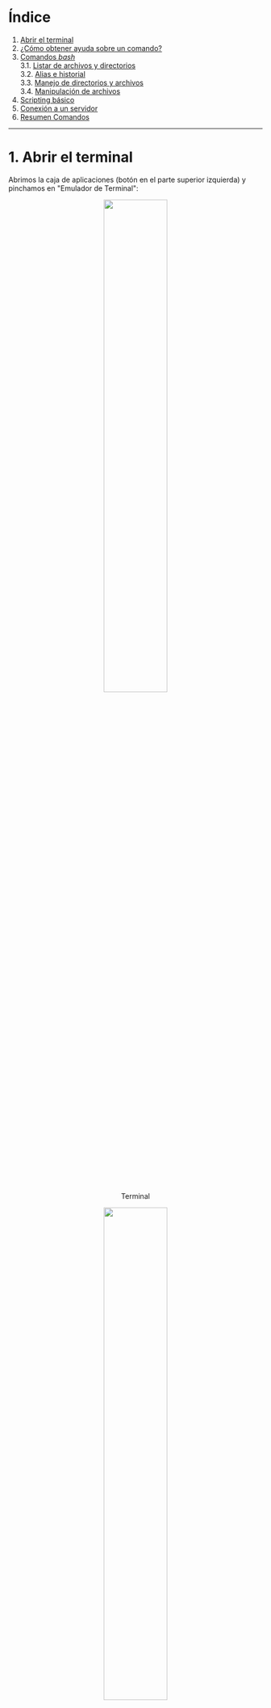 # Índice <a name="indice"></a>

1. [Abrir el terminal](#terminal)
2. [¿Cómo obtener ayuda sobre un comando?](#ayuda)  
3. [Comandos _bash_](#comandos)  
	3.1. [Listar de archivos y directorios](#archivos)  
	3.2. [Alias e historial](#alias)  
	3.3. [Manejo de directorios y archivos](#directorios)  
	3.4. [Manipulación de archivos](#ficheros)  
4. [Scripting básico](#scripts)
5. [Conexión a un servidor](#server)
6. [Resumen Comandos](#resumen)

<!--
wget / curl
scp
ftp/sftp
-->

***

# 1. Abrir el terminal <a name="terminal"></a> 

Abrimos la caja de aplicaciones (botón en el parte superior izquierda) y pinchamos en "Emulador de Terminal":  
<p align="center" width="100%">
	<img width="50%" src="./images/desktop.png">
</p>

<p align="center">Terminal</p>
<p align="center" width="100%">
	<img width="50%" src="./images/terminal.png">
</p>

# 2. ¿Cómo obtener ayuda sobre un comando?  <a name="ayuda"></a>  

> Ir al [Índice](#indice)

Para obtener ayuda sobre el uso de cualquier comando de _bash_ (_shell_ más habitual en GNU/Linux) podemos recurrir al [manual oficial de _bash_](https://www.gnu.org/software/bash/manual/bash.html), pero también podemos obtener ayuda directamente en el terminal usando el siguiente comando:  

```bash
# Quiero saber qué opciones tiene el comando "ls"
man ls
```

<p align="center" width="100%">
	<img width="50%" src="./images/man_ls.png">
</p>


También podemos probar lo siguiente:
```bash
ls --help
```

> [!NOTE]  
> Algunos comandos en lugar de _--help_ usan sólo _-h_.  

Si usamos el segundo comando nos muestra en el terminal (salida estándar o _stdout_) todo el texto de la ayuda completo y tendremos que ir subiendo para buscar la información que buscamos. Sin embargo, con _mam ls_ la ayuda se muestra poco a poco de modo que pulsado las flechas del teclado (o también la barra espaciadora) podremos ir avanzando en el texto de la ayuda. Para salir debemos pulsar "q" o _ctrl+c_ (cancelar un proceso). 

Otra opción sería usar el comando _whatis_ que nos devuelve una muy breve reseña de en qué consiste el comando:

```bash
whatis ls
# Salida: ls (1) - list directory contents
```

Una herramienta muy útil online es [explainshell.com](https://explainshell.com/) donde podemos poner el comando completo que no entendemos (con sus parámetros/opciones) y nos explicada cada parte de éste de una manera bastante visual:  

<p align="center" width="100%">
	<img width="100%" src="./images/explainshell.png">
</p>

Finalmente, todo buen "Bioinformático" copia y pega el comando (o el mensaje de error de algún comando) en _google_ para encontrar la solución navegando por las distintas páginas. Pero más recientemente, las herramientas de inteligencia artificial (ChatGPT, Gemini, Copilot, etc.) nos permiten obtener la misma ayuda sin necesidad de navegar por varias páginas hasta encontrar la solución (pero hay que tener unos conocimientos mínimos para entender si lo que nos está diciendo es correcto o no).  

<p align="center" width="100%">
	<img width="75%" src="./images/gemini.png">
</p>

# 3. Comandos _bash_ <a name="comandos"><a/>  

[Índice](#indice)

La mayoría de las distribuciones de GNU/Linux utilizan _bash_ como _shell_ pero existen muchas otras como _tsch_, _zsh_, _sh_, _ksh_, etc. En Mac, desde que utilizan sus propios procesadores (M1, M2, etc.) utilizan por defecto _zsh_, que se puede cambiar por _bash_, aunque la mayoría de los comandos son iguales en todas las _shell_. 


## 3.1. Listar de archivos y carpetas <a name="archivos"><a/>  

> Ir al [Índice](#indice)

### _ls_ (_list_)

Este comando permite ver/listar los archivos/ficheros y las carpetas/directorios que hay en la ubicación actual:  

```bash
ls
```
<p align="center" width="100%">
	<img width="75%" src="./images/ls.png">
</p>

En la mayoría de las _shells_ actualmente los archivos y directorias se colorean de manera diferente (también los enlaces simbólicos o accessos directos, ver más abajo para saber qué son).  

Pero si no es así y queremos ver los archivos y carpetas coloreados diferencialmente debemos usar la siguiente opción:  

```bash
ls --color=auto

# En Mac sería: ls -G
```

Si queremos obtener más información de los archivos y directorios podemos utilizar la opción _-l_ que además nos proporciona un formato tipo tabla más fácil de visualizar:  

```bash
ls -l
```
<p align="center" width="100%">
	<img width="75%" src="./images/ls2.png">
</p>


El espacio que ocupan los archivos por defecto se nos indica en bytes, pero si queremos que se indique de una manera más comprensible podemos añadir la opción _-h_:

```bash
ls -l -h 

# También podemos juntar las opciones

ls -lh
```
<p align="center" width="100%">
	<img width="75%" src="./images/ls3.png">
</p>

Si queremos ordenar los archivos por su fecha de modificación (más reciente a más antiguo) podemos utilizar la opción _-t_:

```bash
ls -lht
```

<p align="center" width="100%">
	<img width="75%" src="./images/ls4.png">
</p>

Si queremos que el orden sea el inverso (más antiguo a más reciente) añadimos la opción _-r_:

```bash
ls -lhtr
```

<p align="center" width="100%">
	<img width="75%" src="./images/ls5.png">
</p>

Lo que nos muestra el comando _ls_ con las opciones que hemos visto hasta ahora son solo los archivos y directorios visibles, sin embargo, hay muchos otros archivos o directorios ocultos, cuyo nombre empieza por "." que generalmente no vemos, y que conviene no tocar si no tenemos mucha experiencia con GNU/Linux. Para ver los archivos y directorios ocultos usaremos la opción _-a_:

```bash
ls -lha
```

<p align="center" width="100%">
	<img width="75%" src="./images/ls6.png">
</p>

<a name="dir_especiales"><a/>
Aquí quiero que veamos dos directorios especiales que existen dentro de todos los directorios:

- Directorio ".": hace referencia al propio directorio en el que nos encontramos.  
- Directorio "..": hace referencia al directorio superior (_parent_) que nos permitirá cambiar a este.  

La utilidad de estos dos directorios especiales los veremos en el siguiente apartado.  

Otro archivo oculto interesante es _.profile_ o _.bashrc_ donde, cuando tiene más experiencia, puedes incluir instrucciones que se ejecutarán al arrastar el terminal.  

> Si queremos crear un fichero oculto por la razón que sea, simplemente tenemos que cambiarle el nombre para que empiece por ".".  

## 3.2 Alias e historial <a name="alias"><a/>  

> Ir al [Índice](#indice)

En el caso del comando _ls_, que es un comando muy utilizado, si queremos usar varias de las opciones que hemos visto, puede ser un poco tedioso escribirlo todas las veces (_ls -lh --color=auto_). Afortunadamente, en casi todos los sistemas basado en Linux tenemos la opción de pulsar la flecha hacia arriba para ver los comandos que hemos escrito anteriormente (con posibilidad de editarlos si había algún error). Esto es lo que se conoce como historial, que también podemos verlo escribiendo _history_. 

```bash
history
```

<p align="center" width="100%">
	<img width="50%" src="./images/history.png">
</p>

Podemos copiar comandos del historial para volver a usarlos. 

> [!IMPORTANT]
> Para copiar y pegar en el terminal no se usa _**ctrl+c**_ y _**ctrl+v**_ (principalmente porque _**ctrl+c**_ está reservado para cancelar algún comando en ejecución). Podemos usar el botón derecho del ratón y darle a copiar/pegar en el menú que aparece o podemos usar _**ctrl+shift+c**_ para copiar y _**ctrl+shift+v**_ para pegar (si lo que copiamos y pegamos tienes varias líneas aparecerá una ventana que nos preguntará si estamos seguros).  

Además del historial, podemos crear un _alias_ (es como una especie de acceso directo o atajo). Tendremos que decidir un nombre para nuestro comando abreviado (por ejemplo, yo voy a usar la letra "l":

```bash
alias l='ls -lh --color=auto'
```

> [!IMPORTANT]
> Hay que tener cuidado al elegir el nombre de los alias para evitar usar algún termino que ya exista para otro comando.  

De este modo cada vez que yo ejecute _l_ en realidad estaré ejecutando _ls -lh --color=auto_. Sin embargo, cuando cerremos el terminal y lo volvamos a abrir el alias habrá desaparecido. Para hacerlo permanente habrá que meter esta instrucción en el fichero _.bashrc_ (en otras _shells_ este fichero puede llamarse de manera diferente: _.tcshrc_, _.zhrc_, etc.). Estos ficheros se denominan _ficheros de iniciación_ y contienen instrucciones esenciales para el funcinamiento de la _shell_ como la localización de los comandos, librerías y binarios que estamos ejecutando. Estos ficheros son leidos cuando iniciamos una sesión en el terminal.  

Para añadir una insctrucción en _.bashrc_ vamos a utilizar un editor de texto que viene integrado en el terminal: _nano_.  

```bash
nano .bashrc
```
<p align="center" width="100%">
	<img width="75%" src="./images/nano1.png">
</p>

Este fichero contiene muchas instrucciones que no vamos a tocar. Simplemente iremos al final del fichero, usando las fechas del teclado, y añadiremos al final el alias que queremos usar:  

<p align="center" width="100%">
	<img width="75%" src="./images/nano2.png">
</p>

Para salir/guardar los cambios pulsamos _**ctrl+x**_, nos preguntará si queremos guardar los cambios, pulsaremos "y" y luego nos pedirá confirmar el nombre del fichero pulsando "enter".  

Entonces habremos salido del editor, pero aún no se habrán actualizado los cambios que hemos introducido en el fichero. Para actualizarlo podemos hacer un _source .bashrc_, que básicamente lee el fichero y ejecuta los comando que hay en él o bien cerramos el terminal y lo volvemos a abrir, ya que estos ficheros se leen/ejecutan al arrascar el terminal. Ahora ya tenemos el alias disponible y no tendremos que volver a escribir todo el comando de nuevo. Obviamente podemos tener todos los alias que queramos, por ejemplo, otro alias interesante sería _alias ll='ls -lhtra --color=auto'_ que nos permite ver todos los ficheros, incluidos los ocultos ordenados por fecha de manera inversa. Esto es útil para ver los ficheros/directorios nuevos que se hayan creado como parte de un programa/comando que estemos ejecutando.  

## 3.3. Manejo de directorios y archivos <a name="directorios"><a/>  

> Ir al [Índice](#indice)

Antes de empezar a aprender los comandos necesarios para movernos y manejar directorios es necesario que conozcamos la estructura de directorios de Linux. 

Los sistemas GNU/Linux tienen un patrón bastante estricto y específico al respecto de la organización jerárquica de los directorios, definido por _Filesystem Hierarquy Standard_ (_FHS_), para evitar problemas de compatibilidad entre distribuciones y conseguir un sistema operativo sólido.  

La base de esta jerarquía es el directorio raíz (_root_), que se representa con el signo «/», y contiene al resto de directorios/archivos. 

<p align="center" width="100%">
	<img width="100%" src="./images/tree.jpg">
</p>

Dentro del directorio raíz («/») encontramos varios directorios que posee funciones específicas para el sistema operativo. Los principales se describen en la siguiente tabla:


| Directorio  | Descripción                                                                                                                         |
|-------------|-------------------------------------------------------------------------------------------------------------------------------------|
| /bin        | aplicaciones binarias importantes                                                                                                   |
| /boot       | Ficheros de configuración del arranque, núcleos y otros ficheros necesarios para el arranque (boot) del equipo.                     |
| /dev        | los ficheros de dispositivo                                                                                                         |
| /etc        | ficheros de configuración, scripts de arranque, etc.                                                                                |
| /home       | directorios personales (home) para los diferentes usuarios.                                                                         |
| /lib        | librerías del sistema (libraries)                                                                                                   |
| /media      | particiones montadas (cargadas) automáticamente en el disco duro y medios (media) extraíbles como CDs, cámaras digitales, etc.      |
| /mnt        | sistemas de archivos montados manualmente en el disco duro.                                                                         |
| /opt        | proporciona una ubicación donde instalar aplicaciones opcionales (de terceros)                                                      |
| /proc       | directorio dinámico especial que mantiene información sobre el estado del sistema, incluyendo los procesos actualmente en ejecución |
| /root       | directorio personal del usuario root (superusuario); también llamado "barra-root".                                                  |
| /sbin       | binarios importantes del sistema                                                                                                    |
| /sys        | archivos del sistema (system)                                                                                                       |
| /tmp        | temporary files                                                                                                                     |
| /usr        | aplicaciones y archivos a los que puede acceder la mayoría de los usuarios                                                          |
| /var        | archivos variables como archivos de registros y bases de datos                                                                      |  

Para más detalles ver: [Linux Fundation](https://www.linuxfoundation.org/blog/blog/classic-sysadmin-the-linux-filesystem-explained), [Ayuda Linux](https://ayudalinux.com/estructura-sistema-archivos/) y [Ayuda Ubuntu](https://help.ubuntu.com/kubuntu/desktopguide/es/directories-file-systems.html).  

En este punto no es muy importante conocer los detalles de cada uno de estos directorios, ya que para hacer modificaciones en estos se requieren conocimientos más avanzados. 

El único directorio en el que nosotros vamos a trabajar en _home_, que contiene los archivos/directorios de cada uno de los usuarios (un mismo equipo con Linux puede tener más de un usuario definido, igual que en otros sistemas operativos). Cuando arrancamos el terminal o el visor de archivos generalmente nos llevará a la carpeta de nuestro usuario dentro de la carpeta _home_, por ejemplo, _/home/usuario/_. Para saber el directorio en el que nos encontramos podemos utilizar el comando _pwd_:

```bash
pwd

# Salida: /home/usuario
```

### Moverse entre directorios

Para cambiar de directorio utilizaremos el comando _cd_ (_change directory_). Por ejemplo, si queremos acceder a la carpeta _Descargas_ dentro de nuestra carpeta de usuario podemos escribir:

```bash
cd Descargas
```

Tras ello podemos comprobar con _pwd_ que ahora estamos en la carpeta _/home/usuario/Descargas/_.  

¿Qué ocurre si en lugar de _Descargas_ nos equivocamos y escribimos el nombre mal por error?  

```bash
cd descargas

# Salida: bash: cd: descargas: No existe el archivo o el directorio
```
> [!IMPORTANT]
> Efectivamente, Linux distingue entre mayúsculas y minúsculas, y por lo tanto, la carpeta _descargas_ no existe, y así nos lo indica el comando cuando lo ejecutamos.  

Para evitar este tipo de errores al escribir podemos hacer uso del tabulador (tecla TAB). Simplemente escribiendo las primeras letras del nombre de un archivo o directorio el terminal completará el nombre si sólo hay una opción, si hubiera más, pulsando TAB dos veces, te mostrará los nombre disponibles en el directorio actual. En el segundo caso podemos añadir alguna letra más del nombre y pulsar TAB para que se complete el nombre. Esto se conoce como _autocompletado_, y es muy útil para evitar errores.  

Bien, ahora que estamos en _/home/usuario/Descargas/_, ¿cómo vuelvo hacia atrás, a la carpeta anterior?  
Para ello usaremos uno de los 2 directorios especiales que hay dentro de cada directorio que vimos antes (ver [aquí](#dir_especiales)). En este caso usaremos el directorio ".." que hace referencia al directorio superior (_parent_), el que esta justo encima en la jerarquía:

```bash
cd ..
```

Ahora, si usamos _pwd_, podremos comprobar que hemos vuelto a _/home/usuario/_, y por lo tanto, hemos salido de la carpeta _Descargas_. 

Si queremos movernes varios niveles al mismo tiempo podemos encaderar la ruta a la que queremos entrar, Por ejemplo:

```bash
cd snap/firefox/common/
```

Y para ir hacia atrás varios directorios basta con encaderar ".." así:

```bash
cd ../../..
```

De este modo hemos ido 3 directorios hacia abajo en el jerarquía, hasta llegar a _/home/usuario/snap/firefox/common/_ y luego hemos subido 3 directorio para volver a _/home/usuario/_. 

Si ejecutamos el comando _cd_ sin ningún argumento (en este caso una ruta de un directorio) nos llegará a la carpeta _/home/usuario/_, que generalmente se refiero como _home_. También es posible hacer lo mismo con el caracter especial «~» (virgulilla, alt+4):

```bash
cd ~

# o podríamos usar este comodín en una ruta de directorios si no estamos en home

cd ~/snap/firefox/common/

# Esto es lo mismo que 
cd /home/usuario/snap/firefox/common/

# ~ = /home/usuario/

```

La otra carpeta especial que vimos anteriormente (".") hace referencia al directorio en el que estamos, es como decirle a la _shell_ que estamos aquí. Por lo tanto, podemos especificar un poco más al cambiar de directorio, borrar un directorio o un fichero, etc., añadiendo este punto en las instrucciones:

```bash
# Ejemplos- 
cd ./bia
rm -r ./bia
rm ./mi_fichero.txt
```
Esto no parece muy útil ahora mismo (a la par que inecesario), pero lo será necesario más adelante.

Por otro lado, si en lugar de movernos con _cd_, lo único que queremos es ver que hay en una carpeta podemos usar el comando _ls_ con la ruta que queremos explorar:

```bash
ls -lh snap/firefox/
# o
ls -lh ./snap/firefox/
# o
ls -lh ~/snap/firefox/
# o
ls -lh /home/usuario/snap/firefox/

# Todas son equivalentes
```
De esta manera veremos el contenido de la carpeta sin movernos de donde estamos.  

### Crear y borrar archivos y carpetas

Ahora vamos a crear un directorio con el comando _mkdir_ (_make directory_):

```bash
# vamos a home
cd
#
mkdir bia
```

Para eliminarlo usaremos el comando _rmdir_ (_remove directory_):
```bash
rmdir bia
```

> [!NOTE]
> _rmdir_ sólo sirve para eliminar directorios que estén vacíos.  

Vamos ahora a crear el directorio de nuevo, nos meteremos en este, y vamos a crear un fichero en su interior con el comando _touch_ (crea un fichero vacío con el nombre especificado) y un subdirectorio:

```bash
mkdir bia
cd bia
touch mi_fichero.txt
mkdir sub_bia
cd ..
```
> [!NOTE]
> Es recomendable no usar espacios, tildes o caracteres especiales (¿?!$.., salvo "-" o "\_") en los nombres de archivos o directorios en Linux. 

Si ahora intentamos borrar el directorio con _rmdir_ nos a dará el siguiente error:

`rmdir: fallo al borrar 'bia': El directorio no está vacío`

Podemos entrar en el directorio _bia_ y borrar el archivo _mi_fichero.txt_ con el comando _rm_ (_remove_) y el subdirectorio _sub_bia_ con _rmdir_ (que está vacío)...

```bash
cd bia
rm mi_fichero.txt
rmdir sub_bia
cd ..
```

O, podemos hacer uso de la _-r_ del comando _rm_ que elimina el contenido de un directorio de manera recursiva, es decir, entra en el directorio y todos los subdirectorio y elimina todas los archivos y directorios que encuentre.  

```bash
rm -r bia
```

> [!WARNING]
> Lo que se borra en el terminal (a través de la _shell_) se elimina definitivamente, no va a ninguna papelera de reciclaje de la que podemos recuperar lo archivos o directorios. Por lo tanto, hay que estar muy seguro cuando se borra algo. Para evitar errores podemos usar la opción _-i_ de _rm_ para que nos pregunte antes de borrar si estamos seguros (_rm -i mi_fichero.txt_). Podríamos incluir un alias en _.bashrc_ como ya hicimos antes para que siempre nos pregunta y evitar problemas (_alias rm='rm -i'_).  


### Mover/renombrar y copiar archivos y directorios

Antes de empezar necesitamos crear algunos archivos y directorios:

```bash
cd
mkdir bia
cd bia
mkdir sub_bia
mkdir sub_bia_2
touch mi_fichero.txt
touch ./sub_bia_2/mi_fichero_2.txt
cd ~/bia
```

Podemos usar el comando _tree_ para ver la estructura del directorio que hemos creado:
```bash
tree .

# Salida:
# .
#├── mi_fichero.txt
#├── sub_bia
#└── sub_bia_2
#    └── mi_fichero_2.txt
```

Ahora vamos a hacer algunos movimientos. 

Vamos a mover _mi_fichero.txt_ a la carpeta _sub_bia_. Para ello usaremos el comando _mv_ (_move_):
```bash
mv mi_fichero.txt sub_bia

# mv ./mi_fichero.txt ./sub_bia
# También podemos añadir una barra (slash) al final de sub_bia para especificar que es un directorio
# mv ./mi_fichero.txt ./sub_bia/

tree .
# .
# ├── sub_bia
# │   └── mi_fichero.txt
# └── sub_bia_2
#     └── mi_fichero_2.txt
```

Para mover directorios se hace exáctamente igual. Vamos a mover _sub_bia_ dentro de _sub_bia_2_:

```bash
mv sub_bia sub_bia_2
# mv ./sub_bia ./sub_bia_2
# mv ./sub_bia/ ./sub_bia_2/
tree .
# .
# └── sub_bia_2
#     ├── mi_fichero_2.txt
#     └── sub_bia
#         └── mi_fichero.txt
```

Básicamente el comando _mv_ toma 2 argumentos (o más, ver más abajo); lo que queremos mover y dónde queremos moverlo.  

¿Cómo muevo la carpeta _sub_bia_ fuera de _sub_bia_2_ donde estaba antes? Hay varias opciones:

```bash
# Escribiendo las rutas completas (o rutas absolutas)
mv /home/usuario/bia/sub_bia_2/sub_bia/ /home/usuario/bia/

# Usando la carpeta especial "." (desde /home/usuario/bia/, es decir, le decimos que mueva la carpeta a "aquí")
mv sub_bia_2/sub_bia .
# mv ./sub_bia_2/sub_bia .
# mv ./sub_bia_2/sub_bia/ .

# Usando la carpeta especial ".." (desde /home/usuario/bia/sub_bia_2/, es decir, le decimos que mueva la carpeta a la carpeta superior o parent)
cd sub_bia_2
mv sub_bia ..
# mv ./sub_bia ..
# mv ./sub_bia/ ..
```
Con ficheros, en lugar de directorios el comando _mv_ funciona exáctamente igual. También podemos mover más de una cosa a la vez. Para ello, le vamos a indicar varias cosas que queremos mover y por último el destino. Es decir, en este caso, el comando tomará más argumentos, siendo el último el destino. Vamos a mover los ficheros _mi_fichero.txt_ (dentro de _sub_bia_) y _mi_fichero_2.txt_ (dentro de _sub_bia_2_) a la carpeta superior (_bia_):

```bash
cd /home/usuario/bia
mv sub_bia/mi_fichero.txt sub_bia_2/mi_fichero_2.txt .
# mv /home/usuario/bia/sub_bia/mi_fichero.txt /home/usuario/bia/sub_bia_2/mi_fichero_2.txt /home/usuario/bia
tree .
#.
#├── mi_fichero_2.txt
#├── mi_fichero.txt
#├── sub_bia
#└── sub_bia_2
```

¿Cómo cambiamos el nombre a un archivo/directorio? 

Usando el comando _mv_, pero en lugar de ponerle un destino distinto al actual le indicamos el nuevo nombre que queremos darle. Obviamente este nuevo nombre debe ser único, que no exista un archivo o directorio con ese nombre, porque en el caso de existir lo que estamos haciendo en mover el archivo/directorio o en el peor de los casos estaremos sobre-escribiendo un archivo que ya existe. Vamos a renombrar _mi_fichero.txt_ a _mi_archivo.txt_:

```bash
mv mi_fichero.txt mi_archivo.txt
tree .
#.
#├── mi_fichero_2.txt
#├── mi_archivo.txt
#├── sub_bia
#└── sub_bia_2
```

Ahora vamos a renombrar el directorio _sub_bia_:

```bash
mv sub_bia sub_bia_1
tree .
#.
#├── mi_fichero_2.txt
#├── mi_archivo.txt
#├── sub_bia_1
#└── sub_bia_2
```

Las operaciones de renombrado y movimiento se pueden combinar, es decir, podemos mover y renombrar un fichero/directorio a la vez:

```bash
mv mi_fichero_2.txt ./sub_bia_2/mi_archivo_2.txt

tree .
#.
#├── mi_archivo.txt
#├── sub_bia_1
#└── sub_bia_2
#    └── mi_archivo_2.txt
```

Tomamos _mi_fichero_2.txt_ y le damos un nuevo destino en _sub_bia_2_ con un nuevo nombre _mi_archivo_2.txt_.  

Para copiar archivos o carpetas usaremos el comando _cp_ (_copy_) de manera muy similar a cómo hemos usado el comando _mv_. En general a _cp_ debemos pasarle 2 argumentos, aquello que queremos copias (archivos or directorios) y dónde queremos copiarlos.  

Por ejemplo, vamos a copiar el fichero _mi_archivo.txt_ al interior de la carpeta _sub_bia_1_:

```bash
cp mi_archivo.txt sub_bia_1

tree .
#.
#├── mi_archivo.txt
#├── sub_bia_1
#    └── mi_archivo.txt
#└── sub_bia_2
#    └── mi_archivo_2.txt
```

¿Cómo hago una copia del fichero _mi_archivo.txt_ en el mismo directorio? Obviamente no podrá llamarse igual, porque entonces no estaremos haciendo una copia. Entonces, en lugar de darle un destino como segundo argumento, tendremos que darle un nuevo nombre (que no ha de existir en el directorio):

```bash
cp mi_archivo.txt mi_archivo_3.txt

tree .
#.
#├── mi_archivo_3.txt
#├── mi_archivo.txt
#├── sub_bia_1
#    └── mi_archivo.txt
#└── sub_bia_2
#    └── mi_archivo_2.txt
```

¿Cómo copiamos directorios? Usamos la misma estrategia, pero debemos añadir al comando _cp_ la opción _-r_ (_recursive_), que copiará el directorio y todo su contenido:

```bash
cp -r sub_bia_1 sub_bia_2

tree .
#.
#├── mi_archivo_3.txt
#├── mi_archivo.txt
#├── sub_bia_1
#│    └── mi_archivo.txt
#└── sub_bia_2
#    ├── mi_archivo_2.txt
#    └── sub_bia_1
#        └── mi_archivo.txt
```

Con el comando _cp_ podemos copiar y renombrar al mismo tiempo, parecido a como hicimos con _mv_, además del destino en el que queremos copiar el archivo/directorio, debemos incluir el nuevo nombre:

```bash
cp -r sub_bia_1 sub_bia_2/sub_bia_3

tree .
#.
#├── mi_archivo_3.txt
#├── mi_archivo.txt
#├── sub_bia_1
#│    └── mi_archivo.txt
#└── sub_bia_2
#    ├── mi_archivo_2.txt
#    └── sub_bia_1
#        └── mi_archivo.txt
#    └── sub_bia_3
#        └── mi_archivo.txt
```

Como en _mv_ podemos procesar, en el caso de _cp_ copiar, varios archivos/directorios al mismo tiempo, incluyendo siempre el destino como último argumento del comando:


```bash
cp mi_archivo.txt mi_archivo_3.txt sub_bia_2

tree .
#.
#├── mi_archivo_3.txt
#├── mi_archivo.txt
#├── sub_bia_1
#│    └── mi_archivo.txt
#└── sub_bia_2
#    ├── mi_archivo_2.txt
#    ├── mi_archivo_3.txt
#    ├── mi_archivo.txt
#    └── sub_bia_1
#        └── mi_archivo.txt
#    └── sub_bia_3
#        └── mi_archivo.txt
```

### Wildcards

Si quisieramos mover o copiar muchos archivos/directorios ponerlos todos como argumentos puede ser bastante tedioso. Imaginad que queremos mover 20 archivos, tendríamos que poner 20 argumentos en el comando y luego el destino. Para hacer esto más sencillo tenemos lo que se conoce como _wildcards_, que podríamos traducir como comodines. Vamos a ver los 2 más importantes: «\*» y «?» (para más info ver [aquí](https://rsg-ecuador.github.io/unix.bioinfo.rsgecuador/content/Curso_basico/03_Manejo_terminal/5_wildcards.html)). 

El comodín «?» sirve para sustituir un único caracter por cualquier cosa. Por ejemplo, si quieramos mover los archivos _mi_archivo_2.txt_ y _mi_archivo_3.txt_ dentro de la carpeta _sub_bia_2_ lo podríamos hacer así:

```bash
cd sub_bia_2
mv mi_archivo_?.txt sub_bia_1
cd ..

tree .
#.
#├── mi_archivo_3.txt
#├── mi_archivo.txt
#├── sub_bia_1
#│    └── mi_archivo.txt
#└── sub_bia_2
#    ├── mi_archivo.txt
#    ├── sub_bia_1
#    │    ├── mi_archivo_2.txt
#    │    ├── mi_archivo_3.txt
#    │    └── mi_archivo.txt
#    └── sub_bia_3
#        └── mi_archivo.txt
```

En este ejemplo, los nombres sólo se diferencia en un caracter, podemos añadir tanto «?» como sean necesario (ex: _mi_archivo??.txt_ permitiría copiar todos los fichero tipo _mi_archivo_01.txt_, _mi_archivo_02.txt_, _mi_archivo_xx.txt_, etc., siempre son 2 caracteres en la zona de los 2 comodines).  


El segundo comodín, «\*», permite sustituir cualquier caracter y cualquier número de caracteres, lo que lo hace más potente que el primero. Vamos a crear una nueva carpeta y vamos a copiar todos los archivos acabados en _.txt_ de la carpeta _sub_bia_2/sub_bia_1_:

```bash
mkdir sub_bia_4
cp ./sub_bia_2/sub_bia_1/*.txt sub_bia_4

tree .

#.
#├── mi_archivo_3.txt
#├── mi_archivo.txt
#├── sub_bia_1
#│    └── mi_archivo.txt
#├── sub_bia_2
#│    ├── mi_archivo.txt
#│    ├── sub_bia_1
#│    │    ├── mi_archivo_2.txt
#│    │    ├── mi_archivo_3.txt
#│    │    └── mi_archivo.txt
#│    └── sub_bia_3
#│        └── mi_archivo.txt
#└── sub_bia_4
#    ├── mi_archivo_2.txt
#    ├── mi_archivo_3.txt
#    └── mi_archivo.txt
```

También podemos usar los comodines (_wildcards_) para eliminar varios archivos/directorios al mismo tiempo:

```bash
rm ./sub_bia_4/*.txt

tree .

#.
#├── mi_archivo_3.txt
#├── mi_archivo.txt
#├── sub_bia_1
#│    └── mi_archivo.txt
#├── sub_bia_2
#│    ├── mi_archivo.txt
#│    ├── sub_bia_1
#│    │    ├── mi_archivo_2.txt
#│    │    ├── mi_archivo_3.txt
#│    │    └── mi_archivo.txt
#│    └── sub_bia_3
#│        └── mi_archivo.txt
#└── sub_bia_4
```

### Enlaces simbólicos (_symbolic links_)

Si trabajamos con archivos de secuenciación masiva, a veces, lo archivos son muy grandes (≥1Gb), y dado que contienen los datos fundamentales de nuestro experimento, es mejor no manipularlos directamente, ni trabajar en el directorio en el que los tenemos, para evitar borrados accidentales. Obviamente podríamos crear una copia de los archivos, pero eso podría suponer problemas de almacenamiento en el disco duro, que podría llenarse e impedir realizar cualquier análisis for falta de espacio. Para solucionar esto (y otros problemas similares en otras áreas) existe lo que se conoce como **Enlaces simbólicos**. Son similares a los _accesos directos_ en otros sistemas operativos como Windows. Básicamente crearemos un enlace, no una copia, del archivo en otro lugar para poder trabajar con lo archivos. Si accidentalmente barrásemos este enlace simbólico, no pasaría nada, porque el archivo original estaría protegido en otro lugar. Para crear los enlaces simbólicos usaremos el comando _ls_. Vamos crear algunos directorios y archivos para el ejemplo:

```bash
cd
mkdir datos
cd datos
touch secuencias_super_importantes.fastq
cd ..
```

Ahora tenemos nuestros datos, que hemos obtenido con esfuerzo y probablemente con un coste elevado, y no queremos perderlos. Para trabajar con los datos haremos un enlace simbólico al archivo en otro directorio separado:

```bash
cd
mkdir analisis_datos
cd analisis_datos
ln -s /home/usuario/datos/secuencias_super_importantes.fastq .
```
<p align="center" width="100%">
	<img width="100%" src="./images/link.png">
</p>

Como vemos los enlaces simbólicos se representa con un color diferente (_ls -lh --color=auto_) y nos indica dónde está el fichero original.

Hemos usado la opción _-s_ que significa _soft_, que es el tipo más habitual y para este curso no vamos a necesitar de otros tipos. Si queréis conocer más sobre los enlaces simbólicos podéis leerlo [aquí](https://rm-rf.es/diferencias-entre-soft-symbolic-y-hard-links/). 

También podemos ver que hemos puesto la ruta absoluta (desde la raiz «/»), que es lo más recomendable, aunque en Linux se podrían usar rutas relativas a nuestra posición actual (usando «..») y añadiendo la opción _-r_. Además, podemos nombrar nuestro enlace de una manera diferente al archivo original, dándole un nuevo nombre en el destino:

```bash
ln -sr ../datos/secuencias_super_importantes.fastq ./secuencias.fastq

tree .
#.
#├── secuencias.fastq -> ../datos/secuencias_super_importantes.fastq
#└── secuencias_super_importantes.fastq -> /home/usuario/datos/secuencias_super_importantes.fastq
```

Ahora podemos trabajar con los enlaces simbólicos como si fueran los archivos originales, sin miedo a perder la información, pues si los borramos, solo borramos el enlace, y además no ocupan casi nada en el disco duro, por lo que estamos ahorrando mucho espacio.  

> [!WARNING]
> En Mac, que es Linux, no existe la opción _«-r»_ por lo que hay que utilizar siempre rutas absolutas.  


## 3.4. Manipulación de archivos <a name="ficheros"><a/>  

> Ir al [Índice](#indice)

Lo primero que debemos saber es que hay 2 grandes tipos de archivos que nos conciernen en este punto: 

- **Texto plano**: el contenido del archivo es directemente legible por un humano. Un ejemplo de este tipo de archivos sería los de tipo _txt_, _csv_, _tsv_ y muchos otros que se usan en secuenciación masiva para almacenar las secuencias (_fasta_, _fastq_, _sam_, _vcf_, etc.), que los veremos más adelante.  
- **Binarios**: el contenido del archivo sólo es entendible por un humano si se usa un programa especial para abrirlo. Un ejemplo sería un archivo de Microsotf Word (_docx_), cuyo contenido sólo es legible si usamos un editor de texto, ya sea el propio Microsoft Word u otro compatible (ex_ LibreOffice). También son parcialmente binarios los archivos _pdf_, _png_, _jpeg_, etc. Si trataramos de ver el contenido de estos ficheros con un editor de texto plano sólo veríamos una sucesión de caracteres ininteligibles para nosotros/as, pero perfectamente entendibles por un ordenador.  

Otra cosa importante que mencionar es que las extensiones de los archivos (_.txt_, _.pdf_) sólo sirven para que el sistem operativo sepa con qué programa específico debe abrirlos.  

La mayoría de los archivos que vamos a manejar serán de tipo _texto plano_ y a veces estarán comprimidos para ocupar menos espacio (lo que los convierte en binarios).  

Ya hemos visto antes cómo crear un archivo vacío con el comando _touch_, pero hay otra formas de crear archivos, principalmente redirigiendo la salida estándar (_stdout_) de algún comando.  

Cuando ejecutamos un comando en el terminal, si este genera algún tipo de salida, se muestra en la pantalla del terminal, siendo esta la salida estándar por defecto. Utilizando el operados «>» podemos redirigir lo que se muestra por pantalla a un archivo. Para este ejemplo usaremos el comando _echo_ que muestra por pantalla el texto que le demos (también puede mostrar el contenido de una variable):

```bash
cd
cd bia
echo "Esto es una prueba" > nuevo_archivo.txt
```

Ahora podemos comprobar con _ls_ o _tree_ que hemos creado un nuevo archivo. En este caso, a diferencia de los anteriores en los que usamos el comando _touch_ para crearlos, el nuevo archivo no está vacío, lo que podemos comprobar por el espacio que ocupa:

<p align="center" width="100%">
	<img width="50%" src="./images/echo.png">
</p>

Si quisiéramos añadir algún texto a nuestro archivo de manera rápida podríamos usar también el comando _echo_, pero ahora, en lugar de usar al operador «>», que crearía un nuevo archivo sobre-escribiendo el que ya existe si usamos el mismo nombre, usaremos el operador «>>» que añade el nuevo contenido al archivo existente (si usamos este operador con el nombre de un fichero que no existe, se crear también y se añade el contenido):

```bash
echo "Voy a añadir nueva información" >> nueva_archivo.txt
```

Otra forma de crear, o editar, un archivo desde el terminal es usando diversos editores de texto plano que vienen ya pre-instalador en la _shell_. Los más habituales son _vim_, más antiguo y difícil de manejar pues debes conocer los atajos de teclado para operar, y _nano_ que es más intuitivo. Vamos a ver y editar nuestro archivo con _nano_:

```bash
nano nuevo_archivo.txt

# Añadimos o modificamos lo que queremos
# Para guardar pulsamos ctrl+o
# Para salir pulsamos ctrl+x
```

<p align="center" width="100%">
	<img width="75%" src="./images/nano3.png">
</p>


Como vemos en la parte inferior del editor tenemos una chuleta con los comandos que podemos usar, como guardar, cerrar, cortar y pegar, etc. La tecla _ctrl_ está simbolizada como «^» para ahorrar espacio. 


En lugar de editar un archivo que ya existe podemos crear uno nuevo escribiendo el nombre de un nuevo archivos que no exista:

```bash
nano nuevo_archivo_2.txt
```

Sin embargo, generalmente los archivos que vamos a manejar no son tan simples, por lo que para aprender los comandos más habituales para ver el contenido y analizar el contenido de un fichero de texto plano vamos a utilizar el archivo «countries.csv» (modificado de [aquí](https://simplemaps.com/data/countries)) y que tenéis disponible en la carpeta _/home/usuario/Documentos/_. Para no borrar accidentalmente el archivo vamos a hacernos una copia en una nueva carpeta:

```bash
cd
mkdir countries
cp /home/usuario/Documentos/countries.tsv countries
cd countries


# Alternativamente se puede descargar así
# gdown 13_db20_7_0mrrkg46xmK57SHsx73BP9i
```

Vamos a echar un vistazo al contenido del archivo con el comando _less_, que no muestra el contenido en trozos del tamaño de la ventana del terminal, que podremos ir moviendo con las fechas o con la barra de espacio. 

```bash
less countries
```

Quizás cuesta un poco, pero se puede intuir que estamos ante una tabla, lo que ya se podía intuir por su extensión _tsv_ (_tab separated values_, valores separados por tabuladores). Existe otro tipo de tablas en formato texto plano que sería el _csv_ (_comma separated values_, valores separados por comas), siendo ambos formatos importables en Microsoft Excel (o LibreOffice).  

En la visualización en el terminal a veces las columnas están un poco desfasadas dependiendo el tamaño del texto de cada "celda", por lo que no siempre es fácil verlo. En cualquier caso, estamos ante una tabla de paises con varios datos de cada uno de ellos (moneda usado, población, etc.). En la siguiente tabla podemos ver algo mejor las primers líneas del archivo.  

| country       | currency             | population | density | area     | gdp      | language   | driving_side | continent     | un_member | religion     |
|---------------|----------------------|------------|---------|----------|----------|------------|--------------|---------------|-----------|--------------|
| China         | Chinese Yuan         | 1413142846 | 147.2   |  9596960 | 17963170 | Chinese    | right        | Asia          |    TRUE   | No Religion  |
| India         | Indian Rupee         | 1399179585 | 425.6   |  3287263 |  3465541 | Hindi      | left         | Asia          |    TRUE   | Hinduism     |
| United States | United States Dollar |  339665118 | 34.5    |  9833517 | 25744100 | English    | right        | North America |    TRUE   | Christianity |
| Indonesia     | Rupiah               |  279476346 | 146.7   |  1904569 |  1319100 | Indonesian | left         | Asia          |    TRUE   | Islam        |
| Pakistan      | Pakistani Rupee      |  247653551 | 311.1   |   796095 |   326796 | Urdu       | left         | Asia          |    TRUE   | Islam        |
| Nigeria       | Naira                |  230842743 | 249.9   |   923768 |    15414 | English    | right        | Africa        |    TRUE   | Christianity |
| Brazil        | Brazilian Real       |  218689757 |    25.7 |  8515770 |  1920095 | Portuguese | right        | South America |    TRUE   | Christianity |
| Bangladesh    | Bangladeshi Taka     |  167184465 |  1126.1 |   148460 |   432677 | Bengali    | left         | Asia          |    TRUE   | Islam        |
| Russia        | Russian Ruble        |  141698923 |     8.3 | 17098242 |  2240422 | Russian    | right        | Europe        |    TRUE   | Christianity |

Para salir de la visualización del archivo que estamos haciendo con _less_ debemos pulsar la tecla «q» (_quit_) o _ctrl+c_ (_cancel_). 


Si sólo queremos echar un vistazo al inicio del archivo podemos usara el comando _head_, que por defecto nos muestra las primeras 10 líneas, pero que podemos modificar usando la opción _-n_ para mostrar las primeras n líneas que necesitemos:

```bash
head -n 5 countries.tsv

# country	currency	population	density	area	gdp	language	driving_side	continent	un_member	religion
# China	Chinese Yuan	1413142846	147.2	9596960	17963170	Chinese	right	Asia	TRUE	No Religion
# India	Indian Rupee	1399179585	425.6	3287263	3465541	Hindi	left	Asia	TRUE	Hinduism
# United States	United States Dollar	339665118	34.5	9833517	25744100	English	right	North America	TRUE	Christianity
# Indonesia	Rupiah	279476346	146.7	1904569	1319100	Indonesian	left	Asia	TRUE	Islam
```

_tail_ funciona igual que _head_, pero nos mostrará las n últimas líneas (por defecto 10):

```bash
tail -n 5 countries.tsv

# South Georgia and the South Sandwich Islands	Pound Sterling					English	left	Seven seas (open ocean)	FALSE	
# Heard Island and McDonald Islands				412			left	Seven seas (open ocean)	FALSE	
# Bouvet Island				49			right	Antarctica	FALSE	
# Antarctica				14200000				Antarctica	FALSE	No Religion
#
```

Como vemos, sólo nos muestra 4 líneas con contenido porque hay una última línea en blanco al final del archivo.


Podríamos combinar estos comandos, y otros, usando lo que se conoce como _pipes_, o tuberías, que básicamente permiten pasar la salida de un comando al siguiente. Por ejemplo, imaginamos que queremos copiar la información de India, que está en la tercera línea del fichero. Obviamente podríamos abrirlo con _nano_ y copiar la tercera línea, pero no siempre vamos a poder hacer esto por el tamaño de los archivos, que podrían llegar a no abrirse con _nano_ (o _vim_) o tardarían demasiado. Para hacerlo rápido podemos tomar las 3 primeras líneas con _head_ y luego pasar esas líneas a _tail_ y pedirle que nos devuelva sólo la última. Esto se ejecutaría así:

```bash
head -n 3 countries.tsv | tail -n 1

# India	Indian Rupee	1399179585	425.6	3287263	3465541	Hindi	left	Asia	TRUE	Hinduism
```

Hemos utilizado el operador «|» (_pipe_) para separar los comandos que se escribe pulsando alt+1. Veremos más adelante que podemos combinar muchos comandos usando _pipes_.  

Si quisiéramos guardar el resultado del comando anterior en un archivo se podrían añadir al final el operador «>» y darle el nombre que queramos al nuevo archivo:

```bash
head -n 3 countries.tsv | tail -n 1 > india.txt
```

En este caso no obtenemos ningún resultado por pantalla, ya que hemos redirigido la salida estándar (la pantalla del terminal) a un archivo («>») creando un nuevo archivo con la información. 

Supongamos ahora que queremos ver la información del medio de la tabla, por ejemplo Senegal. Podemos usar _less_ e ir buscando línea a línea hasta encontrar lo que buscamos o podemos usar un comando para hacerlo más rápido. En este caso vamos a utilizar el comando _grep_ que nos permite buscar texto (con o sin comodines, _wildcards_) en el contenido de un archivo. La sintaxis es sencilla, le decimos qué queremos buscar y dónde:

```bash
grep senegal countries.tsv
```

Nada, no nos devuelve nada. ¿Por qué? 

> [!IMPORTANT]
> Por que en Linux "senegal" no es lo mismo que "Senegal", es decir, Linux diferencia mayúsculas de minúsculas (en Windows y Mac esto no es así). 

Entonces podemos repetir la búsqueda con "Senegal" o bien, si no sabemos cómo está escrito en la tabla, podemos usar la opción «-i» de _grep_ que lo hace insensible a las mayúsculas/minúsculas:

```bash
grep -i senegal countries.tsv

# Senegal	West African Cfa Franc	18384660	93.5	196722	27775	French	right	Africa	TRUE	Islam
```

Ahora sí obtenemos el resultado deseado. 

Vale, pero y si no tenemos muy claro como se escribe el nombre de un país. Por ejemplo, en español Zimbabue se escribe así, pero y en inglés o en Shona (el idioma oficial de este país)... Probablemente no sea muy diferente, así que podemos hacer búsquedas con textos parciales, por ejemplo, solo "zi":

```bash
grep -i zi countries.tsv

#Brazil	Brazilian Real	218689757	25.7	8515770	1920095	Portuguese	right	South America	TRUE	Christianity
#Zimbabwe	Zimbabwean ZiG	15418674	39.5	390757	26418	English	left	Africa	TRUE	Christianity
```
Vemos que ha encontrado "zi" en 2 líneas de la tabla: Bra**zi**l y **Zi**mbabwe. 

Supongamos ahora que nos interesa saber qué paises se llaman "United lo que sea". Pero no tengo muy claro si "united" lleva una o 2 "t". Podríamos hacer la siguiente búsqueda:

```bash
grep -i unit* countries.tsv

```

Como vemos en la tabla de debajo con los resultados de la búsqueda anterior, tenemos algunos resultados de paises que su nombre no empieza por "united", si no que _grep_ ha encontrado el patrón _unit*_ en otras partes, mayoritariamente en la moneda usada por el país:

| United States                        | United States Dollar        | 339665118 | 34.5  | 9833517 | 25744100 | English    | right | North America           |  TRUE | Christianity |
|--------------------------------------|-----------------------------|----------:|-------|--------:|---------:|------------|-------|-------------------------|:-----:|--------------|
| United Kingdom                       | British Pound               |  68138484 | 279.7 |  243610 |  3089072 | English    | left  | Europe                  | FALSE | Christianity |
| Ecuador                              | United States Dollar        |  17483326 | 61.7  |  283561 |   115049 | Spanish    | right | South America           |  TRUE | Christianity |
| Tunisia                              | Tunisian Dinar              |  11976182 | 73.2  |  163610 |    46181 | Arabic     | right | Africa                  |  TRUE | Islam        |
| United Arab Emirates                 | United Arab Emirates Dirham |   9973449 | 119.3 |   83600 |   507063 | Arabic     | right | Asia                    |  TRUE | Islam        |
| El Salvador                          | United States Dollar        |   6602370 | 313.8 |   21041 |    32488 | Spanish    | right | North America           |  TRUE | Christianity |
| Panama                               | United States Dollar        |   4404108 | 58.4  |   75420 |    76522 | Spanish    | right | North America           |  TRUE | Christianity |
| Puerto Rico                          | United States Dollar        |   3057311 | 335.8 |    9104 |   113434 | Spanish    | right | North America           | FALSE | Christianity |
| Timor-Leste                          | United States Dollar        |   1476042 | 99.2  |   14874 |     3204 | Portuguese | left  | Asia                    |  TRUE | Christianity |
| Guam                                 | United States Dollar        |    169330 | 311.3 |     544 |          | English    | right | Oceania                 | FALSE | Christianity |
| United States Virgin Islands         | United States Dollar        |    104917 | 54.9  |    1910 |          | English    | left  | North America           | FALSE | Christianity |
| Federated States of Micronesia       | United States Dollar        |    100319 | 142.9 |     702 |      427 | English    | right | Oceania                 |  TRUE | Christianity |
| Marshall Islands                     | United States Dollar        |     80966 | 447.3 |     181 |      279 | English    | right | Oceania                 |  TRUE | Christianity |
| Turks and Caicos Islands             | United States Dollar        |     59367 | 62.6  |     948 |     1138 | English    | left  | North America           | FALSE | Christianity |
| Northern Mariana Islands             | United States Dollar        |     51295 | 110.5 |     464 |          | English    | right | Oceania                 | FALSE | Christianity |
| American Samoa                       | United States Dollar        |     44620 | 199.2 |     224 |      709 | English    | right | Oceania                 | FALSE | Christianity |
| British Virgin Islands               | United States Dollar        |     39369 | 260.7 |     151 |          | English    | left  | North America           | FALSE | Christianity |
| Caribbean Netherlands                | United States Dollar        |     30397 |       |         |      725 | English    | right | North America           | FALSE | Christianity |
| Palau                                | United States Dollar        |     21779 | 47.4  |     459 |      225 | English    | right | Oceania                 |  TRUE | Christianity |
| United States Minor Outlying Islands | United States Dollar        |       300 |   6.1 | 49.26   |          | English    | right | North America           | FALSE | Christianity |
| British Indian Ocean Territory       | United States Dollar        |           |       |      60 |          | English    | right | Seven seas (open ocean) | FALSE | Islam        |
| Réunion                              | Euro                        |           |       |         |          | French     | right | Africa                  | FALSE | Christianity |

Pero eso no es lo que queríamos. ¿Cómo le decimos a _grep_ que busque en el nombre de los paises? Pues sabemos que el nombre del país es lo primero que parece en la tabla, luego, le podemos decir a _grep_ que busque al patrón justo al principio usando el operador «^» al inicio del patrón:

```bash
grep -i ^unit* countries.tsv

# United States	United States Dollar	339665118	34.5	9833517	25744100	English	right	North America	TRUE	Christianity
# United Kingdom	British Pound	68138484	279.7	243610	3089072	English	left	Europe	FALSE	Christianity
# United Arab Emirates	United Arab Emirates Dirham	9973449	119.3	83600	507063	Arabic	right	Asia	TRUE	Islam
# United States Virgin Islands	United States Dollar	104917	54.9	1910		English	left	North America	FALSE	Christianity
# United States Minor Outlying Islands	United States Dollar	300	6.1	49.26		English	right	North America	FALSE	Christianity

```

También podemos usar el operador «$» para buscar patrones que estén justo al final de cada línea. Por ejemplo, cuántos paises tienen como religión el Islam:

```bash
grep -i islam$ countries.tsv
```

¿Cuántos hay? Muchos... ¿Cómo podemo contarlos? ¿Manualmente? 

Usaremos el comando _wc_ (_word count_). Vas a ver primero cuántos paises hay en nuestra base de datos:

```bash
wc countries.tsv

# 255  3173 22161 countries.tsv
```

_wc_ no devulve, en este órden: el número de líneas, el número de palabras y el número de caracteres. 

Entonces tenemos 255 líneas en nuestra tabla, pero hay que restar 1 línea de la cabecera de la tabla, por lo tanto, tenemos 254 paises en la tabla.  

Si sólo estamos interesados en conocer el número de líneas podemos usar la opción «-l», o «-w» para las palabras o «-m» para caracteres. 

Ahora que ya sabemos contar líneas volvemos a la pregunta de cuántos paises tienen el Islam como religión principal. Vamos a pasarse a _wc_ la salida de _grep_ usando _pipes_:

```bash
grep -i islam$ countries.tsv | wc -l 

# 56
```

¿Y si queremos saber cuántos paises no cristianos hay en el mundo? Obviamente podemos contar el número de paises cristinos y luego restar ese número al número total de paises, pero también podemos hacerlo de una vez usando _grep_ y la opción «-v» que en lugar de devolver la líneas en las que encuentra el patrón (en este caso "Christianity") nos devuelve las líneas en las que no encuentra el patrón:

```bash
grep -v Christianity countries.tsv | wc -l 

# 91
```

> [!WARNING]
> A ese número hay que restarle 1, porque en la cabecera del archivo no aparece la palabra "Christianity" así que estará incluida en las que ha devulto _grep_

Supongamos ahora que quiero guardarme la información de los paises budistas (_Buddhism_) e hinduistas (_Hinduism_) en una nueva tabla. Podríamos usar _grep_ para buscar primero un patrón y guardar en un archivo, luego buscar el otro y "añadir" el contenido:

```bash
grep Buddhism countries.tsv > subtable.tsv
grep Hinduism countries.tsv >> subtable.tsv
```

> [!NOTE]
> En el segundo _grep_ hemos usado el operador «>>» para añadir sobre un fichero que ya existe. 

Podríamos también querer tener la cabecera en esta nueva tabla, así que tendríamos que usar además _head_:

```bash
head -n 1 countries.tsv > subtable.tsv
grep Buddhism countries.tsv >> subtable.tsv
grep Hinduism countries.tsv >> subtable.tsv
```

Sin embargo, los 2 _grep_ podríamos hacerlo de una sóla vez, indicándole 2 patrones que debe buscar y usando la opción «-E»:

```bash
head -n 1 countries.tsv > subtable.tsv
grep -E "Buddhism|Hinduism" countries.tsv >> subtable.tsv
```

> [!IMPORTANT]
> En este caso los patrones se ponen entre comillas («"») para evitar que la _shell_ confunda los operadores que ponemos dentro. En este caso estamo usando el operados «|», que en este contexto significa "OR", y que podría confundirse con un _pipe_. 

Otro comando útil para ver el contenido de lo archivos es _cat_ (_concatenate_, concatenar) que muestra el contenido completo del archivo en la plantalla. Este comando, aunque sirve para ver el contenido, dado que lo muestra por completo es más útil para unir el contenido de varios archivos en uno sólo. 

Supongamos que por alguna razón tenemos dos tablas separadas (budistas y induístas) que hemos conseguido usando _grep_:

```bash
grep Buddhism countries.tsv > budistas.tsv
grep Hinduism countries.tsv > hinduistas.tsv
```

Ahora queremos unirlas. Podemos usar _cat_ para mostrar todo el contenido del primer archivo y redirigir la salida a un nuevo archivo y luego repetirlo con el segundo y añadir el contenido al nuevo archivo. O podemos darle a _cat_ los dos archivos de entrada juntos y redirigir:

```bash
cat budistas.tsv hinduistas.tsv > nueva_tabla.tsv
```

Obviamente podríamos haber metido primero la cabecera en ese nuevo archivo con _head_ como hicimos antes y luego usar _cat_ con el operador «>>» para que añada el resto de la información.  

> [!NOTE]
> Hay un versión de _cat_ que permite ver el contenido de los archivos aunque esté comprimido que se llama _zcat_ (_z_ viene de _zip_). _less_, en las últimas versiones de Linux también es capaz de mostrarte el contenido de ficheros de texto comprimidos. Si tu distribución no permite que _less_ abra los archivos comprimidos siempre podríamos usar _zcat_, que si los abre, y luego pasar la salida a _less_ con un _pipe_ (_zcat archivo.gz | less_) de este modo podemos ver el archivo poco a poco y no todo de golde.  


Vamos a ir un poco más allá. Imaginemos que queremos saber cuántos idiomas se hablan en el mundo (al menos los que tenemos registrados en nuestra base de datos). Esa información está en la columna 7 de nuestra tabla. Para "cortar" esa columna y analizar esa información podemos usar el comando _cut_:

```bash
cut -f 7 countries.tsv 

#language
#Chinese
#Hindi
#English
#Indonesian
#Urdu
#English
#Portuguese
#[..]
```

> [!NOTE]
> Por defecto _cut_ reconoce los tabuladores como separadores de campos (columnas). Si tenemos un _csv_ o un fichero o texto con espacios podemos decirle a _cut_ que use esos separadores con la opción «-d» (-d ',' para comas y -d ' ' para espacios).  

Obtenemos una lista de los idiomas registrados, pero aún no sabemos cuantos distintos hay. Tendríamos que agrupar los que son iguales y luego contar cuántos distintos hay. La mejor forma de hacer esto es ordenando alfabéticamente primero. Para ello usaremos el comando _sort_:

```bash
cut -f 7 countries.tsv | sort


#
#Albanian
#Amharic
#Arabic
#Arabic
#Arabic
#Arabic
#Arabic
#[..]
# Hay algunos espacios en blanco al principio, porque hay varios paises sin idioma registrado
```

Ahora hay que agrupar los que son iguales. Para eso usaremos el comando _uniq_ con la opción «-c», que además de agrupar, cuenta cuántas veces aparece cada término:


```bash
cut -f 7 countries.tsv | sort | uniq -c 

# 9 
#  1 Albanian
#  1 Amharic
# 23 Arabic
#  1 Armenian
#  1 Azerbaijani
#  1 Belarusian
#  1 Bengali
#  1 Bislama
#  1 Bosnian
#  1 Bulgarian
```

Obtenemos una lista con el número de paises en los que se habla cada idioma. Como vemos hay muchos idiomas que se hablan en un único país. Si quisiéramos volver a ordenar nuestra lista para ver los idiomas que se hablan en más paises podríamos volver a utilizar _sort_ (con la opción «-r» para que ordene de mayor a menor):

```bash
cut -f 7 countries.tsv | sort | uniq -c | sort -r

# 73 English
#  26 French
#  23 Arabic
#  21 Spanish
#   9 
#   8 Portuguese
#   4 German
#   4 Dutch
#   4 Chinese
```

El resultado indica que el Inglés es el idioma que se habla en más paises, seguido del Francés, el Árabe y luego el Español. 

Pero que se habla en un número alto de paises no quiere decir que lo habla mucha gente. ¿Cómo podríamos saber el número de personas que habla cada idioma? 

Podríamos usar el comando _gawk_, que en realidad es un lenguaje de programación incorporado dentro de la _shell_. Aunque esto se sale del objetivo de este curso, merece la pena que lo conozcáis porque es muy utilizado durante el análisis de datos. Este comando permite operar con las columnas de la tabla, entre otra cosas. Vamos a utilizar _gawk_ para sumar el número de hablande de un idioma. Para ello, haremos primero un _grep_ para "filtrar" el idioma y esto se los pasaremos a _gawk_ para que haga la suma:

> _gawk_ es la versión GNU de _awk_, que además lo mejora, en especial en el manejo de número.  

```bash
grep -i spanish countries.tsv | gawk -F '\t' '{s+=$3} END {print s}'
# 471.836.522

grep -i english countries.tsv | gawk  -F '\t' '{s+=$3} END {print s}'
# 992.257.518

grep -i chinese countries.tsv | gawk  -F '\t' '{s+=$3} END {print s}'
# 1.444.659.597

grep -i arabic countries.tsv | gawk  -F '\t' '{s+=$3} END {print s}'
# 466.234.823

grep -i french countries.tsv | gawk  -F '\t' '{s+=$3} END {print s}'
# 354.506.779
```

Lo que le estamos diciendo a _gawk_ es que vaya sumando lo que aparece en el campo/columna 3 («$3») y lo guarde en la variable «s». Al acabar le pedimos que "imprima" por pantalla el resultado de la suma. También le hemos tenido que indicar el separador de campos («-F '\t'»), siendo «'\t'» la representación del tabulador. Con _gawk_ se pueden hacer muchas más cosas, pero necesitaríamos muchas horas más para profundizar. Para quienes tengan interés en usar este lenguaje de programación puede ver su [manual](https://www.gnu.org/software/gawk/manual/gawk.html).  


### Compresión y descompresión de archivos y/o directorios

Como mencionamos anteriormente, a veces los archivos que se usan en secuenciación masiva ocupan decenas de gb, por lo que es conveniente comprimirlos, lo que además es muy eficiencia ya que muchos archivos son sólo texto plano que tiene una muy buena ratio de compresión. 

El programa más utilizado históricamente es _tar_, aunque viene de la época en la que los blackups se hacían en cintas magnéticas. Lo que hace es empaquetar un archivo o carpeta en un contenedor que además podemos comprimir. 

Para comprimir con _tar_ un archivo o directorio se haría así:

```bash
tar -czf countries.tar.gz countries.tsv

# -c --> create, crea el contenidos tipo tar
# -z --> comprimir en formato gz, el más extendido, aunque hay otras opciones como bz
# -f --> file, escribir el archivo comprimido en el archivo indicado como primer parámetro
```

El lugar de un único archivo («countries.tsv») podemos darle varios o incluso directorios completos.  

Para descomprimir un fichero creado con _tar_ (generalmente _.tar.gz_) debemos ejecutar el siguiente comando:

```bash
tar -xzf countries.tar.gz

# -x --> extraer
```

Como el fichero que hemos extraído ya existía en la carpeta _tar_ lo ha sobre-escrito. Si queremos evitar esto podemos crear una carpeta y descomprimir los archivos en esa nueva carpeta:

```bash
mkdir tmp
tar -xzf countries.tar.gz -C tmp

# -C --> destino de los archivos al descomprimir
```

Por otro lado, tenemos los comandos _gzip_ y _gunzip_ para comprimir y descomprimir, respectivamente que son los más utilizados:

Para comprimir:

```bash
gzip countries.tsv 
```

El problema es que "destruye" el archivo original (borra el fichero original y sólo deja el comprimido). 

Ahora, para descomprimirlo usamos _gunzip_:

```bash
gunzip countries.tsv.gz
```

De nuevo, el fichero comprimido desaparece y solo tenemos el descomprimido. 

Para evitar esto podemos hacer uso de la opción «-c» en ambos comandos. Comprimimos sin perder el archivo original:

```bash
gzip -c countries.tsv > countries.gz
```

Descomprimir sin perder el fichero original
```bash
gunzip -c countries.gz > countries_2.tsv
```

En este caso le doy un nombre nuevo para no sobre-escribir el archivo existente. 

### Permisos

El Linux la privacidad es muy importante, por lo que en un equipo compartido por varios usuarios/as los archivos y carpetas de cada usuario/a solo pueden ser "leidos" por el usuario que los ha creado. Esto esta regulado por los **permisos** que están divididos en 3 grupos: 

- El propietario, el que creó el archivo/directorio
- El grupo al que pertenece el usuario/a
- El resto de usuarios/as 

<p align="center" width="100%">
	<img width="50%" src="./images/permisos.png">
</p>
Tomada de https://linuxcommand.org/lc3_lts0090.php


En Linux cada usuario/a pertenece a un grupo en máquinas compartidas, como en un servidor, y es posible compartir archivos y directorios entre mienbros del grupo, o incluso con otros/as usuarios/as de a máquina (tercer bloque de permisos)

Cada bloque de permisos está a su vez dividido en 3 partes: lectura/read (r), escribir(write)(w) y ejecutar/execute (x). Es decir, podemos permitir que otros/as usuarios/as del grupo lean mi archivo (r), pero que no pueden modificarlo (w), o cualquier otra combinación posible. 

Cada permiso (rwx) tiene asociado un número: 4 para r, 2 para w y 1 para x. 

De esta manera las sumas de estos 3 número no se pueden confundir con otras, lo que permite cambiar los permisos. Por ejemplo, nuestro archivos "countries.tsv" tiene los siguiente permisos (ls -l): "-rw-rw-r--". El primer guión representa el tipo de archivo (-:archivo normal, d:directorio, l:enlace simbólico). Luego tenemos el primer bloque "rw-", es decir, el usuario/a que lo ha creado tiene permiso de lectura y escritura, pero no de ejecución (lo cual no tendría sentido porque no es un script ni un programa que se pueda ejecutar). El grupo tiene los mismos permisos (rw-) y el resto de usuarios/as solo pueden leerlo (r--). 

Cómo hacemos para que el grupo no pueda escribir en nuestro archivo, y que el resto del mundo no pueda leerlo. Usaremos el comando _chmod_ (_change mode_):

```bash
chmod 640 countries.tsv
```

El primer número es para el usuario/a: 6 es 4+2, es decir, r+w.  
El segundo para el grupo: 4 es simplemente 4, es decir, r.  
El tercero para el resto de usuario/as: 0 es ningún permiso.  

Podemos hacer las combinaciones que queremos para mantener protegidos nuestros archivos/directorios. 

<p align="center" width="100%">
	<img width="50%" src="./images/permisos2.png">
</p>

Otra forma rápida pero indiscriminada es usar las opciones «+r», «+w» o «+x» en _chmod_, pero esto dara los permisos respectivos a todos los usuarios. Si la máquina es sólo vuestra, se podría usar esta forma, pero si estáis usando un cluster de cómputo lo mejor es usar la forma anterior para evitar que alguien pueda modificar vuestros archivos.  

# 4. Scripting básico <a name="scripts"></a>  

Un _script_ es un archivo de texto plano con instrucciones que se van a ejecutar línea a línea en tiempo real. 
Se diferecia de los programas en que estos últimos suelen estar en binario para una mayor velocidad, ya que las instrucciones ya han sido traducidas el lenguaje máquina.  

Los _scripts_ en _bash_ u otros lenguajes interpretados como Perl o Python son muy útiles para el análisis de datos por su facilidad de creación, ya que suelen ser lenguajes sencillos de aprender, y no requieren de ningún tipo de compilación (traducir al lenguaje de la máquina), pues son traducidos en tiempo real por el imtérprete (_bash_, _perl_, _python_, etc.).  

Para crear un _script_ de _bash_ vamos a crear y editar un archivo de texto en el que escribiremos las siguientes instrucciones:

```bash
#!/bin/bash 

# Vamos a la carpeta home y creamos un directorio
cd /home/usuario/
mkdir mi_directorio
cd mi_directorio

# Copiamos la base de datos en nuestro directorio
cp /home/usuario/Documentos/countries.tsv .

# Contamos el número de líneas de la base de datos
echo "Número total de paises"
cat countries.tsv | wc -l 
echo ""

# Contamos cuántos países pertenecean a la ONU (un_member)
echo "Número de paises pertenecientes a la ONU"
grep -i "TRUE" countries.tsv | wc -l
echo ""

# Volvemos a la carpeta home
cd /home/usuario/
```

Podemos copiar el texto anterior y luego crear con _nano_ un archivo _mi_script.sh_ (por convención los script de _bash_ se les añade «.sh» como extensión):

```bash
cd
nano mi_script.sh

# Pegamos el contenido con ctrl+shitf+v o ctrl+u
# Guardamos con ctrl+o y salimos con ctrl+x
```

Pero aún no podemos ejecutar nuestro script, puesto que no tiene permisos de ejecución, así que debemos cambiar los permisos:

```bash
chmod 750 mi_script.sh

# 7 para nosotros (4+2+1=rwx), 5 para el grupo (4+1=r-x) y 0 para el resto (0=---)
```

Ahora podemos ejecutarlo, y esto se puede hacer de 2 formas. 

- Invocando al intérprete:

```bash
bash mi_script.sh
```

- Usando el _shebang_: el _shebang_ en la primera línea que hemos incluido en el script (#!/bin/bash/ que le dice al sistema donde buscar el intérprete. Como lo hemos incluido basta con ejecuar el script así:

```bash
./mi_script.sh
```

Por supuesto, podemos redirigir la salida de este script a un archivo de texto usando el operador «>» si nos interesa guardar la información. 

En este curso no tenemos tiempos para profundizar más en _scripting_ con _bash_, esto es solo una pequeña pincelada de todo lo que se puede hacer. Si alguien tiene interés puede echar un vistazo en este [curso](https://www.freecodecamp.org/espanol/news/tutorial-de-programacion-de-bash-script-de-shell-de-linux-y-linea-de-comandos-para-principiantes/).  

# 5. Conexión a un servidor <a name="server"></a>  

> Ir al [Índice](#indice)

En muchas ocasiones las prestaciones de nuestra máquina personal (o del trabajo) será insuficiente para algunos análisis, por lo que tendremos que recurrir al uso de algún _cluster de computo_ o HPC (_high-performance computing_). Estos no son más que salas repletas de servidores, ordenadores especialmente diseñados para un alto rendimiento. Un ejemplo de este tipo de clusteres lo tenemos aquí en la UAM en el [CCC](https://www.ccc.uam.es/) (Centro de Computación Científica):

<p align="center" width="100%">
	<img width="75%" src="./images/ccc.png">
</p>


La mayoría de estos clusteres tienen algún tipo de coste por su uso, como [AWS](https://aws.amazon.com/) (_Amazon web services_), aunque tienen una versión gratuíta para probar que os podría servir como toma de contacto (os dejaramos un pequeño tutorial de cómo acceder a este servicio gratuíto). Por otro lado, en España tenemos la Red Españalo de Supercomputación o [RES](https://www.res.es/es) a la que se puede acceder de forma gratuíta tras la solicitud de un proyecto.  

También, algunos laboratorio o centros de investigación cuentan con pequeños clusteres o algunos _workstations_ (un equipo intermedio entre un servidor y un ordenador, que con la configuración adecuada pueden utilizarse como servidores).  

En la mayoría de los casos, estos clusteres no funcionan como un ordenador al uso, no podemos acercarnos, darla a encender y ponernos a trabajar con ellos con nuestro teclado y ratón, ya que suelen estar en sitios alejados y muchas veces inaccesibles físicamente (imaginad los servidores de Google, ¿dónde están?). Por lo tanto, debemos conectarnos de manera remota y sólo tendremos acceso al _terminal_ (_command line interface_). 

Para ello haremos uso de la conexión _ssh_ (_secure shell_) que nos permite conectarnos de formar segura, puesta la comunidación está cifrada.  

Pero antes de conectarnos a un servidor debemos conocer su dirección IP (o url que se la ha asignado).  


> [!NOTE]
> Cuando nos conectamos a una página web (por ejemplo a Google) nosotros tecleamos en el navegador "www.google.es" que es la url (_Uniform Resource Locator_). Entonces nuestro navegador se conecta con un servidor DNS (_Domain Name System_) para conocer la dirección IP (_Internet Protocol_) que es el identificar único de la máquina concreta a la que nos queremos conectar, entonces, el navegador se conecta con esa máquina y obtenemos la web de Google como respuesta, que el navegador nos muestra. 

Como no tenemos un servidor al que conectarnos vamos a utilizar nuestras máquinas virtuales como servidores, y en lugar de conectarnos mediante el servicio de PCs virtuales de la UAM, lo haremos po _ssh_. Por lo tanto, necesitamos conocer la IP de nuestra máquina. Para ello vamos a utilizar el comando _ifconfig_ que nos devuelve todas las conexiones de nuestra máquina (incluyendo algunas internas o virtuales):

```bash
ifconfig

# ens33: flags=4163<UP,BROADCAST,RUNNING,MULTICAST>  mtu 1500
#         inet XXX.XXX.XXX.XX  netmask 255.255.252.0  broadcast 150.244.115.255
#         inet6 xxxx:xxxx:xxxx:xxxx:xxxx:xxxx prefixlen 64  scopeid 0x20<link>
#         ether 00:50:56:88:cf:60  txqueuelen 1000  (Ethernet)
#         RX packets 65146057  bytes 6635484188 (6.6 GB)
#         RX errors 0  dropped 101330  overruns 0  frame 0
#         TX packets 290341  bytes 484517884 (484.5 MB)
#         TX errors 0  dropped 0 overruns 0  carrier 0  collisions 0
# 
# lo: flags=73<UP,LOOPBACK,RUNNING>  mtu 65536
#         inet 127.0.0.1  netmask 255.0.0.0
#         inet6 ::1  prefixlen 128  scopeid 0x10<host>
#         loop  txqueuelen 1000  (Bucle local)
#         RX packets 4811  bytes 580604 (580.6 KB)
#         RX errors 0  dropped 0  overruns 0  frame 0
#         TX packets 4811  bytes 580604 (580.6 KB)
#         TX errors 0  dropped 0 overruns 0  carrier 0  collisions 0
```

Generalmente debemos buscar «ens0» (que suele corresponden con una conexión WIFI) o «ens1» (que suele ser una conexión por cable Ethernet). En este caso que estamos usando una máquina virtual (simulada en un servidor más grande) la conexión que nos interesa es la «ens33» en mi máquina, quizás en la vuestra tenga otro nombre. 

Ahora debemos buscar la IP, que viene como _inet_, que he marcado con X para que nadie trate de conectarse a mi máquina. 

Ahora debemos salir de nuestra máquina virtual y usar el _Ubuntu_ disponible en el servicio de PCs Virtuales de la UAM. Lo vamos a hacer así porque en Linux y en Mac viene instalado un cliente _ssh_ para conectarnos, mientras que en Windows no. Los que tengáis Mac o Linux en vuestros ordenadores personales podéis usarlos. Los que tengáis Windows, o usáis Ubuntu, o podéis buscar e instalar [Putty](https://www.chiark.greenend.org.uk/~sgtatham/putty/latest.html) para realizar la conexión (también lo podéis hacer si tenéis _wsl_ instalado, ya que tiene Linux dentro de tu Windows).  

El comando básico sería el siguiente:
```bash
ssh usuario@XXX.XXX.XX.XX

# en este caso mi nombre de usuario es literalmente usuario
```

Nos saldrá un mensaje de advertencia para verificar que confiamos en el servidor. Le diremos que sí y luego nos pedirá nuestra contraseña. Cuando escribamos la contraseña parecera que no se está escribiendo nada, pero si que lo está haciendo, pero no pone nada, si los típicos «\*». 

<p align="center" width="100%">
	<img width="100%" src="./images/ssh.png">
</p>

Y estaremos conectados a nuestra máquina virtual (donde quiera que sea que esté...):

<p align="center" width="100%">
	<img width="75%" src="./images/ssh2.png">
</p>

Podemos ver que el Ubuntu ponía «usuario@Ubuntu-004» y ahora pone «(base) usuario@xubuntu». Ahora podemos operar en nuestra máquina de manera remota igual que hemos estado haciendo hasta ahora.  

De hecho, podéis conectaros así a partir de ahora en lugar de utilizar el servicio de PCs Virtuales de la UAM (siempre que no necesitéis hacer uso de otras cosas además del terminal). 

> [!IMPORTANT]
> Si queréis conectaros tanto a los PCs virtuales a través del servicio de la UAM o por _ssh_ a vuestra máquina desde fuera del campus de la UAM debéis conectaros primero a la [VPN de la UAM](https://www.uam.es/uam/tecnologias-informacion/servicios-ti/acceso-remoto-red). Una VPN o red privada virtual (_Virtual Private Network_) es una medida de seguridad imprescindible para evitar que personas no autorizadas se conecten a los servicios de la UAM. En cierto modo, es como si estuvierais dentro del campus tras identificanos adecuadamente.  

# Resumen Comandos <a name="resumen"></a>

> Ir al [Índice](#indice)

| Comando | Descriptción |
|---------|--------------|
| ls | _list_, Lista archivos y directorios en la ubicación actual |
| ls --color=auto | Añade colores para diferenciar archivos y directorios de manera visual |
| ls -l | Lista archivos y directorios mostrando detalles de estos en forma de tabla |
| ls -lh | Lista archivos y directorios mostrando detalles de estos en forma de tabla con el tamaño de los archivos en formato legible por lo humanos |
| ls -lt | Lista archivos y directorios mostrando detalles de estos en forma de tabla y ordenados de más reciente a más antiguo |
| ls -ltr | Lista archivos y directorios mostrando detalles de estos en forma de tabla y ordenados de más antiguo a más reciente |
| ls -a | Lista todos archivos y directorios, incluidos los ocultos (empiezan por ".") |
| history | Muestra todos los comandos ejecutados previamente |
| alias | permite generar atajos para no escribir todas las opciones de algún comando, ex: _alias l='ls -lha --color=True'_ |
| pwd | _Print working directory_, nos muestra el directorio en el que nos encontramos |
| cd | _change directory_, permite cambiar de directorio |
| mkdir | _make directory_, crea un directorio |
| rmdir | _remove directory_, elimina un directorio vacío |
| rm | _remove_, permite eliminar archivos y directorios (-r) |
| touch | crea un archivo vacío con el nombre especificado | 
| mv | _move_, mueve y/o renombra archivos y directorios |
| tree | muestra la estructura de archivos/directorios |
| cp | _copy_, permite copiar archivos y directorio (-r) |
| ln | permite hacer enlaces simbólicos (-s) |
| echo | escribe en la pantalla el texto o el contenido de la variable que le pasemos como argumento |
| nano | editor de texto integrado en la shell |
| head | muestras las primeras n líneas de un archivo (-n 10 por defecto) |
| tail | muestras las últimas n líneas de un archivo (-n 10 por defecto) |
| grep | permite hacer búsquedas de texto (o patrones) en un archivo |
| wc | _word count_, permite contar las líneas, palabras y caracteres de un archivo |
| cat | _concatenate_, permite mostrar el contenido completo de un archivo por pantalla |
| cut | permite extraer datos de una columna |
| sort | ordena alfabética y numéricamente las líneas de un texto |
| uniq | _unique_, extrae los elementos únicos de una lista (con -c podemos contar el número de ocurrencias) |
| gawk | es un lenguaje de programación que nos permite operar con bases de datos tipo tabla |
| tar | empaquetar y comprimir archivos y directorios |
| gzip | comprimir archivos y directorios (-c para conservar el archivo original) |
| gunzip | descomprimir archivos y directorios (-c para conservar el archivo original) |
| chmod | _change mode_, permite modificar los permisos de archivos y directorios |
| ssh | _secure shell_, permite conectarnos a un servidor de manera segura |

***